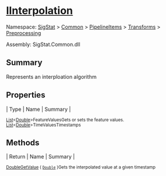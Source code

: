 # [IInterpolation](./IInterpolation.md)

Namespace: [SigStat]() > [Common](./../../../README.md) > [PipelineItems]() > [Transforms]() > [Preprocessing](./README.md)

Assembly: SigStat.Common.dll

## Summary
Represents an interploation algorithm

## Properties

| Type | Name | Summary | 

<sub>[List](https://docs.microsoft.com/en-us/dotnet/api/System.Collections.Generic.List-1)\<[Double](https://docs.microsoft.com/en-us/dotnet/api/System.Double)></sub><sub>FeatureValues</sub><sub>Gets or sets the feature values.</sub>
<sub>[List](https://docs.microsoft.com/en-us/dotnet/api/System.Collections.Generic.List-1)\<[Double](https://docs.microsoft.com/en-us/dotnet/api/System.Double)></sub><sub>TimeValues</sub><sub>Timestamps</sub>


## Methods

| Return | Name | Summary | 

<sub>[Double](https://docs.microsoft.com/en-us/dotnet/api/System.Double)</sub><sub>[GetValue](./Methods/IInterpolation-100663760.md) ( [`Double`](https://docs.microsoft.com/en-us/dotnet/api/System.Double) )</sub><sub>Gets the interpolated value at a given timestamp</sub>


